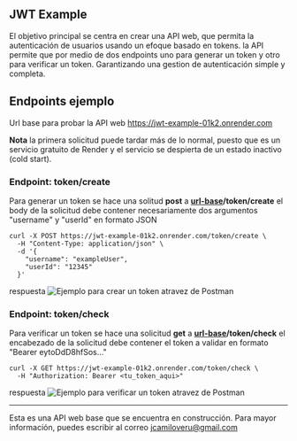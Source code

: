 ## **JWT Example**

El objetivo principal se centra en crear una API web, que permita la autenticación de usuarios usando un efoque basado en tokens. la API permite que por medio de dos endpoints uno para generar un token y otro para verificar un token. Garantizando una gestion de autenticación simple y completa.

## Endpoints ejemplo

Url base para probar la API web https://jwt-example-01k2.onrender.com

**Nota** la primera solicitud puede tardar más de lo normal, puesto que es un servicio gratuito de Render y el servicio se despierta de un estado inactivo (cold start).

### Endpoint: token/create

Para generar un token se hace una solitud **post** a   **[url-base](https://jwt-example-01k2.onrender.com)/token/create** el body de la solicitud debe contener necesariamente dos argumentos "username" y "userId" en formato JSON

```curl
curl -X POST https://jwt-example-01k2.onrender.com/token/create \
  -H "Content-Type: application/json" \
  -d '{
    "username": "exampleUser",
    "userId": "12345"
  }'
```

respuesta
![Ejemplo para crear un token atravez de Postman](https://i.imgur.com/lVzbdpE.png)

### Endpoint: token/check

Para verificar un token se hace una solicitud **get** a **[url-base](https://jwt-example-01k2.onrender.com)/token/check** el encabezado de la solicitud debe contener el token a validar en formato "Bearer eytoDdD8hfSos..."

```curl
curl -X GET https://jwt-example-01k2.onrender.com/token/check \
  -H "Authorization: Bearer <tu_token_aqui>"
```

respuesta
![Ejemplo para verificar un token atravez de Postman](https://i.imgur.com/4HcHtUC.png)

---

Esta es una API web base que se encuentra en construcción. Para mayor información, puedes escribir al correo jcamiloveru@gmail.com
